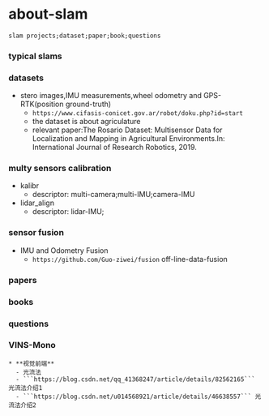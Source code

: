 # about-slam
    slam projects;dataset;paper;book;questions
### **typical slams**

### **datasets**

* stero images,IMU measurements,wheel odometry and GPS-RTK(position ground-truth)
    - ```https://www.cifasis-conicet.gov.ar/robot/doku.php?id=start```
    - the dataset is about agriculature
    - relevant paper:The Rosario Dataset: Multisensor Data for Localization and Mapping in Agricultural Environments.In: International Journal of Research Robotics, 2019.

### **multy sensors calibration**
* kalibr
    - descriptor: multi-camera;multi-IMU;camera-IMU
* lidar_align
    - descriptor: lidar-IMU;

### **sensor fusion**
* IMU and Odometry Fusion
    - ```https://github.com/Guo-ziwei/fusion``` off-line-data-fusion


### **papers**

### **books**

### **questions**

### **VINS-Mono**
    * **视觉前端**
      - 光流法 
      - ```https://blog.csdn.net/qq_41368247/article/details/82562165``` 光流法介绍1
      - ```https://blog.csdn.net/u014568921/article/details/46638557``` 光流法介绍2
